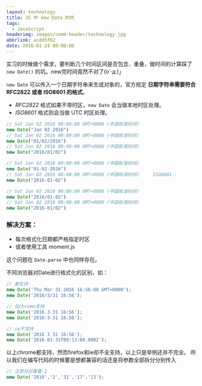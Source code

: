 ```yaml
---
layout: technology
title: JS 中 new Date 的坑
tags:
  - JavaScript
headerimg: images/comm-header/technology.jpg
abbrlink: acdd5f62
date: 2016-01-24 00:00:00
---
```

实习的时候做个需求，要判断几个时间区间是否包含、重叠，做时间的计算踩了 ``new Date()`` 的坑。new完时间竟然不对了(o´·д·)」
<!-- more -->
``new Date`` 可以传入一个日期字符串来生成对象的，官方规定 **日期字符串需要符合 RFC2822 或者 ISO8601 的格式**。

- *RFC2822* 格式如果不带时区，``new Date`` 会当做本地时区处理。
- *ISO8601* 格式则会当做 UTC 时区处理。

```javascript
// Sat Jan 02 2016 00:00:00 GMT+0800 (中国标准时间)
new Date("Jan 02 2016") 
// Sat Jan 02 2016 00:00:00 GMT+0800 (中国标准时间)
new Date("01/02/2016") 
// Sat Jan 02 2016 00:00:00 GMT+0800 (中国标准时间)
new Date("2016/01/02") 

// Sat Jan 02 2016 00:00:00 GMT+0800 (中国标准时间)
new Date("01-02-2016") 
// Sat Jan 02 2016 08:00:00 GMT+0800 (中国标准时间)     ISO8601
new Date("2016-01-02") 

// Sat Jan 02 2016 00:00:00 GMT+0800 (中国标准时间)
new Date("2016/01-02") 
// Sat Jan 02 2016 00:00:00 GMT+0800 (中国标准时间)
new Date("2016-01/02") 
```

### 解决方案：

- 每次格式化日期都严格指定时区
- 或者使用工具 moment.js

这个问题在 ``Date.parse`` 中也同样存在。

不同浏览器对Date进行格式化的区别，如：

```javascript
// 都支持
new Date('Thu Mar 31 2016 16:56:00 GMT+0800');
new Date('2016/3/31 16:56');

// 仅chrome支持
new Date('2016.3.31 16:56');
new Date('2016-3-31 16:56');

// ie不支持
new Date('2016 3 31 16:56'); 
new Date('2016-03-31T09:13:00.000Z');
```

以上chrome都支持，然而firefox和ie却不全支持，以上只是举例还并不完全。
所以我们在编写代码的时候要是想都兼容的话还是将参数全部拆分分别传入

```javascript
// 注意月份需要-1
new Date('2016','2','31','17','13');
```